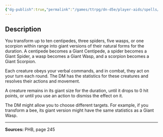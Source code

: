 ```yaml
---
{"dg-publish":true,"permalink":"/games/ttrpg/dn-d5e/player-aids/spells/level-4/giant-insect/","tags":["TTRPG/DND/5e","verbal","somatic","concentration","Spell"],"noteIcon":""}
---
```



## Description
You transform up to ten centipedes, three spiders, five wasps, or one scorpion within range into giant versions of their natural forms for the duration.
A centipede becomes a Giant Centipede, a spider becomes a Giant Spider, a wasp becomes a Giant Wasp, and a scorpion becomes a Giant Scorpion.

Each creature obeys your verbal commands, and in combat, they act on your turn each round.
The DM has the statistics for these creatures and resolves their actions and movement.

A creature remains in its giant size for the duration, until it drops to 0 hit points, or until you use an action to dismiss the effect on it.

The DM might allow you to choose different targets.
For example, if you transform a bee, its giant version might have the same statistics as a Giant Wasp.

---

**Sources:** PHB, page 245
